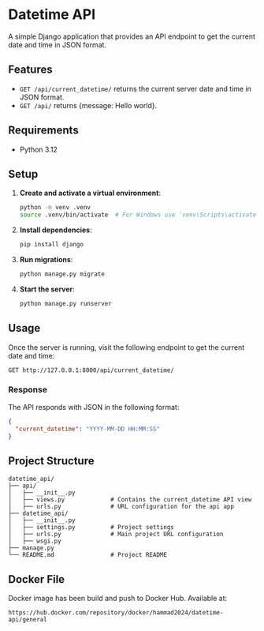 # Datetime API

A simple Django application that provides an API endpoint to get the current date and time in JSON format.

## Features

- `GET /api/current_datetime/` returns the current server date and time in JSON format.
- `GET /api/` returns {message: Hello world}.

## Requirements

- Python 3.12

## Setup

1. **Create and activate a virtual environment**:

   ```bash
   python -m venv .venv
   source .venv/bin/activate  # For Windows use `venv\Scripts\activate`
   ```

2. **Install dependencies**:

   ```bash
   pip install django
   ```

3. **Run migrations**:

   ```bash
   python manage.py migrate
   ```

4. **Start the server**:
   ```bash
   python manage.py runserver
   ```

## Usage

Once the server is running, visit the following endpoint to get the current date and time:

```
GET http://127.0.0.1:8000/api/current_datetime/
```

### Response

The API responds with JSON in the following format:

```json
{
  "current_datetime": "YYYY-MM-DD HH:MM:SS"
}
```

## Project Structure

```plaintext
datetime_api/
├── api/
│   ├── __init__.py
│   ├── views.py             # Contains the current_datetime API view
│   ├── urls.py              # URL configuration for the api app
├── datetime_api/
│   ├── __init__.py
│   ├── settings.py          # Project settings
│   ├── urls.py              # Main project URL configuration
│   ├── wsgi.py
├── manage.py
└── README.md                # Project README
```

## Docker File

Docker image has been build and push to Docker Hub. Available at:

```
https://hub.docker.com/repository/docker/hammad2024/datetime-api/general
```